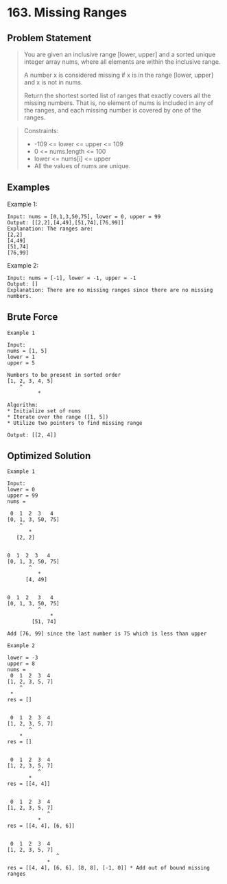 # 163. Missing Ranges

## Problem Statement

> You are given an inclusive range [lower, upper] and a sorted unique integer array nums, where all elements are within the inclusive range.
>
> A number x is considered missing if x is in the range [lower, upper] and x is not in nums.
>
> Return the shortest sorted list of ranges that exactly covers all the missing numbers. That is, no element of nums is included in any of the ranges, and each missing number is covered by one of the ranges.

> Constraints:
>
> - -109 <= lower <= upper <= 109
> - 0 <= nums.length <= 100
> - lower <= nums[i] <= upper
> - All the values of nums are unique.

## Examples

Example 1:

```
Input: nums = [0,1,3,50,75], lower = 0, upper = 99
Output: [[2,2],[4,49],[51,74],[76,99]]
Explanation: The ranges are:
[2,2]
[4,49]
[51,74]
[76,99]
```

Example 2:

```
Input: nums = [-1], lower = -1, upper = -1
Output: []
Explanation: There are no missing ranges since there are no missing numbers.
```

## Brute Force

```
Example 1

Input:
nums = [1, 5]
lower = 1
upper = 5

Numbers to be present in sorted order
[1, 2, 3, 4, 5]
    ^
          *

Algorithm:
* Initialize set of nums
* Iterate over the range ([1, 5])
* Utilize two pointers to find missing range

Output: [[2, 4]]
```

## Optimized Solution

```
Example 1

Input:
lower = 0
upper = 99
nums =

 0  1  2  3   4
[0, 1, 3, 50, 75]
    ^
       *
   [2, 2]


0  1  2  3   4
[0, 1, 3, 50, 75]
       ^
          *
      [4, 49]


0  1  2   3   4
[0, 1, 3, 50, 75]
          ^
              *
        [51, 74]

Add [76, 99] since the last number is 75 which is less than upper
```

```
Example 2

lower = -3
upper = 8
nums =
 0  1  2  3  4
[1, 2, 3, 5, 7]
    ^
 *
res = []


 0  1  2  3  4
[1, 2, 3, 5, 7]
       ^
    *
res = []


 0  1  2  3  4
[1, 2, 3, 5, 7]
          ^
       *
res = [[4, 4]]


 0  1  2  3  4
[1, 2, 3, 5, 7]
             ^
          *
res = [[4, 4], [6, 6]]


 0  1  2  3  4
[1, 2, 3, 5, 7]
                ^
             *
res = [[4, 4], [6, 6], [8, 8], [-1, 0]] * Add out of bound missing ranges
```
